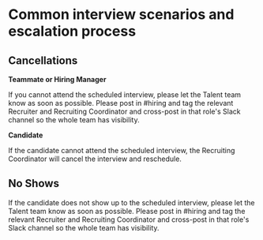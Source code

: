 # Common interview scenarios and escalation process

## Cancellations

**Teammate or Hiring Manager**

If you cannot attend the scheduled interview, please let the Talent team know as soon as possible. Please post in #hiring and tag the relevant Recruiter and Recruiting Coordinator and cross-post in that role's Slack channel so the whole team has visibility.

**Candidate**

If the candidate cannot attend the scheduled interview, the Recruiting Coordinator will cancel the interview and reschedule.

## No Shows

If the candidate does not show up to the scheduled interview, please let the Talent team know as soon as possible. Please post in #hiring and tag the relevant Recruiter and Recruiting Coordinator and cross-post in that role's Slack channel so the whole team has visibility.
